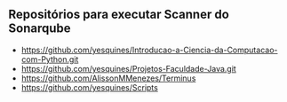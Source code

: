 Repositórios para executar Scanner do **Sonarqube**
---------------------------------------------------
* https://github.com/yesquines/Introducao-a-Ciencia-da-Computacao-com-Python.git
* https://github.com/yesquines/Projetos-Faculdade-Java.git
* https://github.com/AlissonMMenezes/Terminus
* https://github.com/yesquines/Scripts
